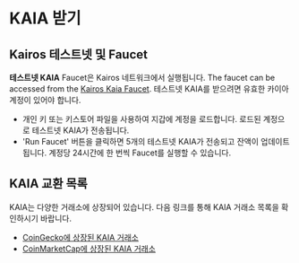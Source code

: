 # KAIA 받기

## Kairos 테스트넷 및 Faucet <a id="baobab-testnet-and-faucet"></a>

**테스트넷 KAIA** Faucet은 Kairos 네트워크에서 실행됩니다. The faucet can be accessed from the [Kairos Kaia Faucet](https://kairos.wallet.kaia.io/faucet). 테스트넷 KAIA를 받으려면 유효한 카이아 계정이 있어야 합니다.

- 개인 키 또는 키스토어 파일을 사용하여 지갑에 계정을 로드합니다. 로드된 계정으로 테스트넷 KAIA가 전송됩니다.
- 'Run Faucet' 버튼을 클릭하면 5개의 테스트넷 KAIA가 전송되고 잔액이 업데이트됩니다. 계정당 24시간에 한 번씩 Faucet를 실행할 수 있습니다.

## KAIA 교환 목록 <a id="kaia-exchange-list"></a>

KAIA는 다양한 거래소에 상장되어 있습니다.  다음 링크를 통해 KAIA 거래소 목록을 확인하시기 바랍니다.

- [CoinGecko에 상장된 KAIA 거래소](https://www.coingecko.com/en/coins/klay#markets)
- [CoinMarketCap에 상장된 KAIA 거래소](https://coinmarketcap.com/currencies/klaytn/markets/)
